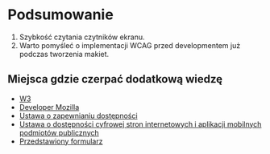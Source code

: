 # Podsumowanie

1. Szybkość czytania czytników ekranu.
2. Warto pomyśleć o implementacji WCAG przed developmentem już podczas tworzenia makiet.

## Miejsca gdzie czerpać dodatkową wiedzę
- [W3](https://www.w3.org/WAI/standards-guidelines/wcag/)
- [Developer Mozilla](https://developer.mozilla.org/en-US/docs/Web/Accessibility/Understanding_WCAG)
- [Ustawa o zapewnianiu dostępności](https://www.funduszeeuropejskie.gov.pl/strony/o-funduszach/fundusze-europejskie-bez-barier/dostepnosc-plus/ustawa-o-dostepnosci/)
- [Ustawa o dostępności cyfrowej stron internetowych i aplikacji mobilnych podmiotów publicznych](https://isap.sejm.gov.pl/isap.nsf/download.xsp/WDU20190000848/T/D20190848L.pdf)
- [Przedstawiony formularz](https://97jkt.csb.app/)
